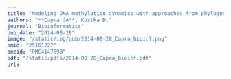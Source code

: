 ```yaml
---
title: "Modeling DNA methylation dynamics with approaches from phylogenetics"
authors: "**Capra JA**, Kostka D."
journal: "Bioinformatics"
pub_date: "2014-08-28"
image: "/static/img/pub/2014-08-28_Capra_bioinf.png"
pmid: "25161227"
pmcid: "PMC4147898"
pdf: "/static/pdfs/2014-08-28_Capra_bioinf.pdf"
url: 
---
```

